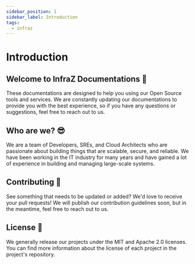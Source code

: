 ```yaml
---
sidebar_position: 1
sidebar_label: Introduction
tags:
  - infraz
---
```


# Introduction

## Welcome to InfraZ Documentations 🚀

These documentations are designed to help you using our Open Source tools and services. We are constantly updating our documentations to provide you with the best experience, so if you have any questions or suggestions, feel free to reach out to us.

## Who are we? 😎
We are a team of Developers, SREs, and Cloud Architects who are passionate about building things that are scalable, secure, and reliable. We have been working in the IT industry for many years and have gained a lot of experience in building and managing large-scale systems.

## Contributing 🤘
See something that needs to be updated or added? We'd love to receive your pull requests!
We will publish our contribution guidelines soon, but in the meantime, feel free to reach out to us.

## License 📜
We generally release our projects under the MIT and Apache 2.0 licenses. You can find more information about the license of each project in the project's repository.
